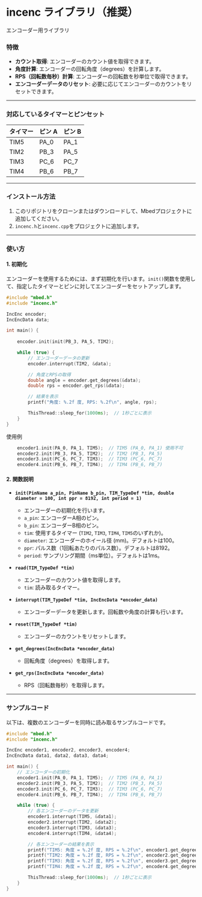 # incenc ライブラリ（推奨）

エンコーダー用ライブラリ　

### 特徴

- **カウント取得**: エンコーダーのカウント値を取得できます。
- **角度計算**: エンコーダーの回転角度（degrees）を計算します。
- **RPS（回転数毎秒）計算**: エンコーダーの回転数を秒単位で取得できます。
- **エンコーダーデータのリセット**: 必要に応じてエンコーダーのカウントをリセットできます。

---

### 対応しているタイマーとピンセット

| タイマー | ピン A   | ピン B   |
|:---------|:---------|:---------|
| TIM5     | PA_0     | PA_1     |
| TIM2     | PB_3     | PA_5     |
| TIM3     | PC_6     | PC_7     |
| TIM4     | PB_6     | PB_7     |

---

### インストール方法

1. このリポジトリをクローンまたはダウンロードして、Mbedプロジェクトに追加してください。
2. `incenc.h`と`incenc.cpp`をプロジェクトに追加します。

---

### 使い方

#### 1. 初期化

エンコーダーを使用するためには、まず初期化を行います。`init()`関数を使用して、指定したタイマーとピンに対してエンコーダーをセットアップします。

```cpp
#include "mbed.h"
#include "incenc.h"

IncEnc encoder;
IncEncData data;

int main() {
   
    encoder.init(init(PB_3, PA_5, TIM2);

    while (true) {
        // エンコーダーデータの更新
        encoder.interrupt(TIM2, &data);

        // 角度とRPSの取得
        double angle = encoder.get_degrees(&data);
        double rps = encoder.get_rps(&data);

        // 結果を表示
        printf("角度: %.2f 度, RPS: %.2f\n", angle, rps);

        ThisThread::sleep_for(1000ms);  // 1秒ごとに表示
    }
}
```

使用例
```cpp
    encoder1.init(PA_0, PA_1, TIM5);  // TIM5 (PA_0, PA_1) 使用不可
    encoder2.init(PB_3, PA_5, TIM2);  // TIM2 (PB_3, PA_5)
    encoder3.init(PC_6, PC_7, TIM3);  // TIM3 (PC_6, PC_7)
    encoder4.init(PB_6, PB_7, TIM4);  // TIM4 (PB_6, PB_7)
```


#### 2. 関数説明

- **`init(PinName a_pin, PinName b_pin, TIM_TypeDef *tim, double diameter = 100, int ppr = 8192, int period = 1)`**
  - エンコーダーの初期化を行います。
  - `a_pin`: エンコーダーA相のピン。
  - `b_pin`: エンコーダーB相のピン。
  - `tim`: 使用するタイマー (`TIM2`, `TIM3`, `TIM4`, `TIM5`のいずれか)。
  - `diameter`: エンコーダーのホイール径 (mm)。デフォルトは100。
  - `ppr`: パルス数（1回転あたりのパルス数）。デフォルトは8192。
  - `period`: サンプリング期間（ms単位）。デフォルトは1ms。

- **`read(TIM_TypeDef *tim)`**
  - エンコーダーのカウント値を取得します。
  - `tim`: 読み取るタイマー。

- **`interrupt(TIM_TypeDef *tim, IncEncData *encoder_data)`**
  - エンコーダーデータを更新します。回転数や角度の計算も行います。

- **`reset(TIM_TypeDef *tim)`**
  - エンコーダーのカウントをリセットします。

- **`get_degrees(IncEncData *encoder_data)`**
  - 回転角度（degrees）を取得します。

- **`get_rps(IncEncData *encoder_data)`**
  - RPS（回転数毎秒）を取得します。

---

### サンプルコード

以下は、複数のエンコーダーを同時に読み取るサンプルコードです。

```cpp
#include "mbed.h"
#include "incenc.h"

IncEnc encoder1, encoder2, encoder3, encoder4;
IncEncData data1, data2, data3, data4;

int main() {
    // エンコーダーの初期化
    encoder1.init(PA_0, PA_1, TIM5);  // TIM5 (PA_0, PA_1)
    encoder2.init(PB_3, PA_5, TIM2);  // TIM2 (PB_3, PA_5)
    encoder3.init(PC_6, PC_7, TIM3);  // TIM3 (PC_6, PC_7)
    encoder4.init(PB_6, PB_7, TIM4);  // TIM4 (PB_6, PB_7)

    while (true) {
        // 各エンコーダーのデータを更新
        encoder1.interrupt(TIM5, &data1);
        encoder2.interrupt(TIM2, &data2);
        encoder3.interrupt(TIM3, &data3);
        encoder4.interrupt(TIM4, &data4);

        // 各エンコーダーの結果を表示
        printf("TIM5: 角度 = %.2f 度, RPS = %.2f\n", encoder1.get_degrees(&data1), encoder1.get_rps(&data1));
        printf("TIM2: 角度 = %.2f 度, RPS = %.2f\n", encoder2.get_degrees(&data2), encoder2.get_rps(&data2));
        printf("TIM3: 角度 = %.2f 度, RPS = %.2f\n", encoder3.get_degrees(&data3), encoder3.get_rps(&data3));
        printf("TIM4: 角度 = %.2f 度, RPS = %.2f\n", encoder4.get_degrees(&data4), encoder4.get_rps(&data4));

        ThisThread::sleep_for(1000ms);  // 1秒ごとに表示
    }
}
```

